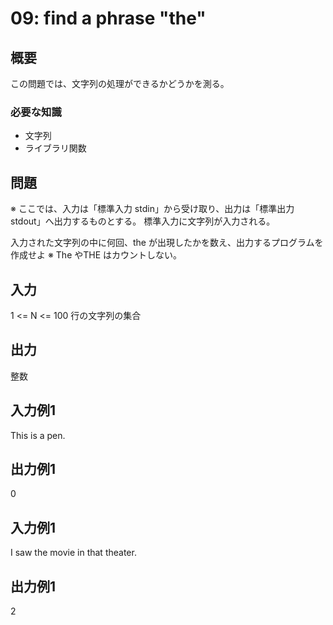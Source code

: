09: find a phrase "the"
============

概要
------
この問題では、文字列の処理ができるかどうかを測る。

### 必要な知識
* 文字列
* ライブラリ関数


問題
------
※ ここでは、入力は「標準入力 stdin」から受け取り、出力は「標準出力 stdout」へ出力するものとする。
標準入力に文字列が入力される。

入力された文字列の中に何回、the が出現したかを数え、出力するプログラムを作成せよ
※ The やTHE はカウントしない。


入力
-----------
1 <= N <= 100 行の文字列の集合


出力
-----------
整数


入力例1
-----------
This is a pen.


出力例1
-----------
0


入力例1
-----------
I saw the movie in that theater.


出力例1
-----------
2


